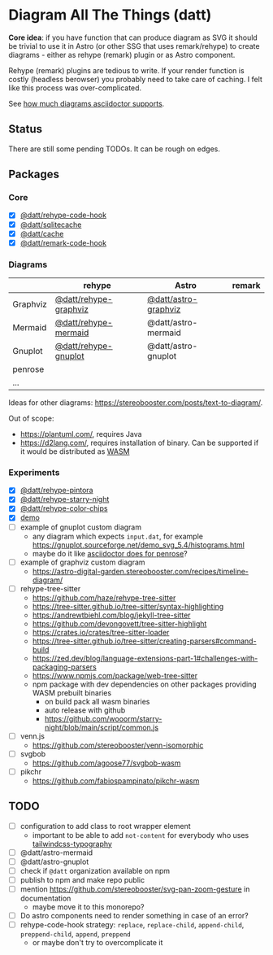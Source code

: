 # Diagram All The Things (datt)

**Core idea**: if you have function that can produce diagram as SVG it should be trivial to use it in Astro (or other SSG that uses remark/rehype) to create diagrams - either as rehype (remark) plugin or as Astro component.

Rehype (remark) plugins are tedious to write. If your render function is costly (headless berowser) you probably need to take care of caching. I felt like this process was over-complicated.

See [how much diagrams asciidoctor supports](https://docs.asciidoctor.org/diagram-extension/latest/).

## Status

There are still some pending TODOs. It can be rough on edges.

## Packages

### Core

- [x] [@datt/rehype-code-hook](/packages/rehype-code-hook/)
- [x] [@datt/sqlitecache](/packages/sqlitecache/)
- [x] [@datt/cache](/packages/cache/)
- [x] [@datt/remark-code-hook](/packages/remark-code-hook/)

### Diagrams

|          | rehype                                              | Astro                                             | remark |
| -------- | --------------------------------------------------- | ------------------------------------------------- | ------ |
| Graphviz | [@datt/rehype-graphviz](/packages/rehype-graphviz/) | [@datt/astro-graphviz](/packages/astro-graphviz/) |        |
| Mermaid  | [@datt/rehype-mermaid](/packages/rehype-mermaid/)   | @datt/astro-mermaid                               |        |
| Gnuplot  | [@datt/rehype-gnuplot](/packages/rehype-gnuplot/)   | @datt/astro-gnuplot                               |        |
| penrose  |                                                     |                                                   |        |
| ...      |                                                     |                                                   |        |

Ideas for other diagrams: https://stereobooster.com/posts/text-to-diagram/.

Out of scope:

- https://plantuml.com/, requires Java
- https://d2lang.com/, requires installation of binary. Can be supported if it would be distributed as [WASM](https://github.com/terrastruct/d2/issues/136)

### Experiments

- [x] [@datt/rehype-pintora](/packages/rehype-mermaid/)
- [x] [@datt/rehype-starry-night](/packages/rehype-starry-night/)
- [x] [@datt/rehype-color-chips](/packages/rehype-color-chips/)
- [x] [demo](/packages/demo/)
- [ ] example of gnuplot custom diagram
  - any diagram which expects `input.dat`, for example https://gnuplot.sourceforge.net/demo_svg_5.4/histograms.html
  - maybe do it like [asciidoctor does for penrose](https://docs.asciidoctor.org/diagram-extension/latest/diagram_types/penrose/)?
- [ ] example of graphviz custom diagram
  - https://astro-digital-garden.stereobooster.com/recipes/timeline-diagram/
- [ ] rehype-tree-sitter
  - https://github.com/haze/rehype-tree-sitter
  - https://tree-sitter.github.io/tree-sitter/syntax-highlighting
  - https://andrewtbiehl.com/blog/jekyll-tree-sitter
  - https://github.com/devongovett/tree-sitter-highlight
  - https://crates.io/crates/tree-sitter-loader
  - https://tree-sitter.github.io/tree-sitter/creating-parsers#command-build
  - https://zed.dev/blog/language-extensions-part-1#challenges-with-packaging-parsers
  - https://www.npmjs.com/package/web-tree-sitter
  - npm package with dev dependencies on other packages providing WASM prebuilt binaries
    - on build pack all wasm binaries
    - auto release with github
    - https://github.com/wooorm/starry-night/blob/main/script/common.js
- [ ] venn.js
  - https://github.com/stereobooster/venn-isomorphic
- [ ] svgbob
  - https://github.com/agoose77/svgbob-wasm
- [ ] pikchr
  - https://github.com/fabiospampinato/pikchr-wasm

## TODO

- [ ] configuration to add class to root wrapper element
  - important to be able to add `not-content` for everybody who uses [tailwindcss-typography
    ](https://github.com/tailwindlabs/tailwindcss-typography)
- [ ] @datt/astro-mermaid
- [ ] @datt/astro-gnuplot
- [ ] check if `@datt` organization available on npm
- [ ] publish to npm and make repo public
- [ ] mention https://github.com/stereobooster/svg-pan-zoom-gesture in documentation
  - maybe move it to this monorepo?
- [ ] Do astro components need to render something in case of an error?
- [ ] rehype-code-hook strategy: `replace`, `replace-child`, `append-child`, `preppend-child`, `append`, `preppend`
  - or maybe don't try to overcomplicate it
